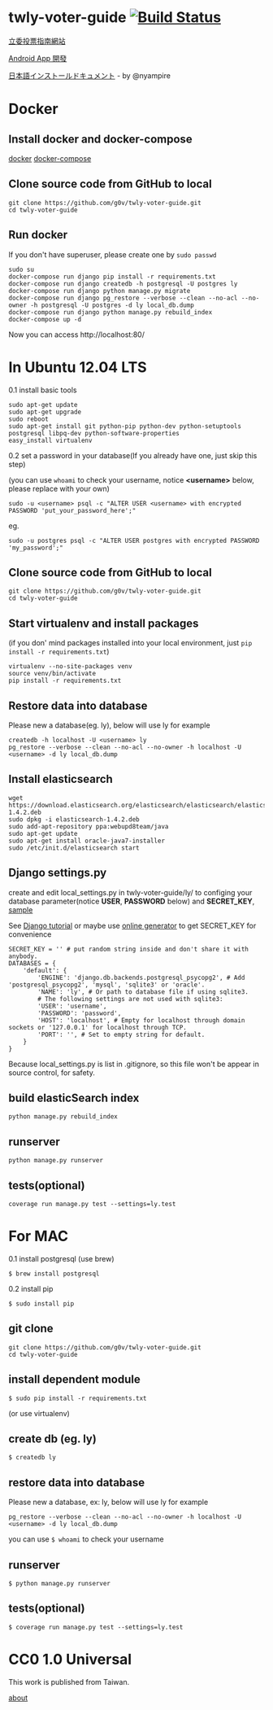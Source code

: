 twly-voter-guide [![Build Status](https://travis-ci.org/g0v/twly-voter-guide.png?branch=master)](https://travis-ci.org/g0v/twly-voter-guide)
================

[立委投票指南網站](http://vote.ly.g0v.tw/)

[Android App 開發](https://github.com/irisshu/g0v-twly-voter-guide-android)

[日本語インストールドキュメント](https://github.com/g0v/twly-voter-guide/blob/master/README.ja.md) - by @nyampire

Docker
=================
## Install docker and docker-compose
[docker](https://docs.docker.com/installation/)
[docker-compose](https://docs.docker.com/compose/install/)

## Clone source code from GitHub to local
```
git clone https://github.com/g0v/twly-voter-guide.git
cd twly-voter-guide
```

## Run docker
If you don't have superuser, please create one by `sudo passwd`
```
sudo su
docker-compose run django pip install -r requirements.txt
docker-compose run django createdb -h postgresql -U postgres ly
docker-compose run django python manage.py migrate
docker-compose run django pg_restore --verbose --clean --no-acl --no-owner -h postgresql -U postgres -d ly local_db.dump
docker-compose run django python manage.py rebuild_index
docker-compose up -d
```
Now you can access http://localhost:80/

In Ubuntu 12.04 LTS
=================
0.1 install basic tools
```
sudo apt-get update
sudo apt-get upgrade
sudo reboot
sudo apt-get install git python-pip python-dev python-setuptools postgresql libpq-dev python-software-properties
easy_install virtualenv
```

0.2 set a password in your database(If you already have one, just skip this step)

(you can use `whoami` to check your username, notice **&lt;username&gt;**  below, please replace with your own)

```
sudo -u <username> psql -c "ALTER USER <username> with encrypted PASSWORD 'put_your_password_here';"
```
eg.
```
sudo -u postgres psql -c "ALTER USER postgres with encrypted PASSWORD 'my_password';"
```

## Clone source code from GitHub to local
```
git clone https://github.com/g0v/twly-voter-guide.git
cd twly-voter-guide
```

## Start virtualenv and install packages
(if you don' mind packages installed into your local environment, just `pip install -r requirements.txt`)
```
virtualenv --no-site-packages venv
source venv/bin/activate
pip install -r requirements.txt
```

## Restore data into database
Please new a database(eg. ly), below will use ly for example
```
createdb -h localhost -U <username> ly
pg_restore --verbose --clean --no-acl --no-owner -h localhost -U <username> -d ly local_db.dump
```

## Install elasticsearch
```
wget https://download.elasticsearch.org/elasticsearch/elasticsearch/elasticsearch-1.4.2.deb
sudo dpkg -i elasticsearch-1.4.2.deb
sudo add-apt-repository ppa:webupd8team/java
sudo apt-get update
sudo apt-get install oracle-java7-installer
sudo /etc/init.d/elasticsearch start
```

## Django settings.py
create and edit local_settings.py in twly-voter-guide/ly/ to configing your database parameter(notice **USER**, **PASSWORD** below) and **SECRET_KEY**, [sample](https://github.com/g0v/twly-voter-guide/blob/master/ly/local_settings.sample.py)

See [Django tutorial](https://docs.djangoproject.com/en/dev/intro/tutorial01/) or maybe use [online generator](http://www.miniwebtool.com/django-secret-key-generator/) to get SECRET_KEY for convenience
```
SECRET_KEY = '' # put random string inside and don't share it with anybody.
DATABASES = {
    'default': {
        'ENGINE': 'django.db.backends.postgresql_psycopg2', # Add 'postgresql_psycopg2', 'mysql', 'sqlite3' or 'oracle'.
        'NAME': 'ly', # Or path to database file if using sqlite3.
        # The following settings are not used with sqlite3:
        'USER': 'username',
        'PASSWORD': 'password',
        'HOST': 'localhost', # Empty for localhost through domain sockets or '127.0.0.1' for localhost through TCP.
        'PORT': '', # Set to empty string for default.
    }
}
```
Because local_settings.py is list in .gitignore, so this file won't be appear in source control, for safety.

## build elasticSearch index
```
python manage.py rebuild_index
```

## runserver
```
python manage.py runserver
```

## tests(optional)
```
coverage run manage.py test --settings=ly.test
```


For MAC
=================
0.1 install postgresql (use brew)
```
$ brew install postgresql
```
0.2 install pip
```
$ sudo install pip
```


## git clone
```
git clone https://github.com/g0v/twly-voter-guide.git
cd twly-voter-guide
```
## install dependent module
```
$ sudo pip install -r requirements.txt
```
(or use virtualenv)

## create db (eg. ly)
```
$ createdb ly
```

## restore data into database
Please new a database, ex: ly, below will use ly for example
```
pg_restore --verbose --clean --no-acl --no-owner -h localhost -U <username> -d ly local_db.dump
```
you can use `$ whoami` to check your username

## runserver
```
$ python manage.py runserver
```

## tests(optional)
```
$ coverage run manage.py test --settings=ly.test
```

CC0 1.0 Universal
=================
This work is published from Taiwan.

[about](http://vote.ly.g0v.tw/about/)
